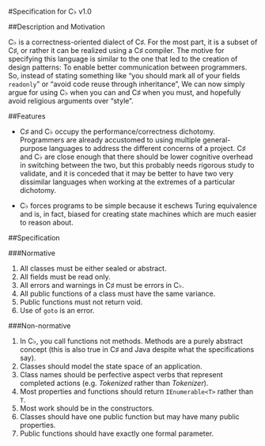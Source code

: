#Specification for C♭ v1.0

##Description and Motivation

C♭ is a correctness-oriented dialect of C♯. For the most part, it is a subset of C♯, or rather it can be realized using a C♯ compiler. The motive for specifying this language is similar to the one that led to the creation of design patterns: To enable better communication between programmers. So, instead of stating something like “you should mark all of your fields `readonly`” or “avoid code reuse through inheritance”,  We can now simply argue for using C♭ when you can and C♯ when you must, and hopefully avoid religious arguments over “style”.


##Features

* C♯ and C♭ occupy the performance/correctness dichotomy. Programmers are already accustomed to using multiple general-purpose languages to address the different concerns of a project. C♯ and C♭ are close enough that there should be lower cognitive overhead in switching between the two, but this probably needs rigorous study to validate, and it is conceded that it may be better to have two very dissimilar languages when working at the extremes of a particular dichotomy.

* C♭ forces programs to be simple because it eschews Turing equivalence and is, in fact, biased for creating state machines which are much easier to reason about.


##Specification

###Normative

1.	All classes must be either sealed or abstract.
2.	All fields must be read only.
3.	All errors and warnings in C♯ must be errors in C♭.
4.	All public functions of a class must have the same variance.
5.	Public functions must not return void.
6.	Use of `goto` is an error.

###Non-normative

1.	In C♭, you call functions not methods. Methods are a purely abstract concept (this is also true in C♯ and Java despite what the specifications say).
2.	Classes should model the state space of an application.
3.	Class names should be perfective aspect verbs that represent completed actions (e.g. *Tokenized* rather than *Tokenizer*).
4.	Most properties and functions should return `IEnumerable<T>` rather than `T`.
5.	Most work should be in the constructors.
6.	Classes should have one public function but may have many public properties.
7.	Public functions should have exactly one formal parameter.
